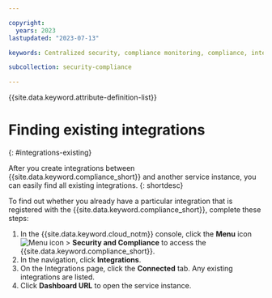 ```yaml
---

copyright:
  years: 2023
lastupdated: "2023-07-13"

keywords: Centralized security, compliance monitoring, compliance, integration

subcollection: security-compliance

---
```


{{site.data.keyword.attribute-definition-list}}

# Finding existing integrations
{: #integrations-existing}

After you create integrations between {{site.data.keyword.compliance_short}} and another service instance, you can easily find all existing integrations.
{: shortdesc}

To find out whether you already have a particular integration that is registered with the {{site.data.keyword.compliance_short}}, complete these steps:

1. In the {{site.data.keyword.cloud_notm}} console, click the **Menu** icon ![Menu icon](../../icons/icon_hamburger.svg) > **Security and Compliance** to access the {{site.data.keyword.compliance_short}}.
1. In the navigation, click **Integrations**.
1. On the Integrations page, click the **Connected** tab. Any existing integrations are listed.
1. Click **Dashboard URL** to open the service instance.
